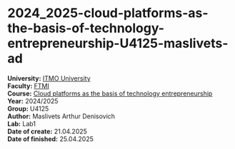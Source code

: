 # 2024_2025-cloud-platforms-as-the-basis-of-technology-entrepreneurship-U4125-maslivets-ad
<b>University:</b> [ITMO University](https://itmo.ru/ru/) <br>
<b>Faculty:</b> [FTMI](https://ftmi.itmo.ru) <br>
<b>Course:</b> [Cloud platforms as the basis of technology entrepreneurship](https://itmo-ict-faculty.github.io/cloud-platforms-as-the-basis-of-technology-entrepreneurship/) <br>
<b>Year:</b> 2024/2025 <br>
<b>Group:</b> U4125 <br>
<b>Author:</b> Maslivets Arthur Denisovich <br>
<b>Lab:</b> Lab1 <br>
<b>Date of create:</b> 21.04.2025 <br>
<b>Date of finished:</b> 25.04.2025<br>

